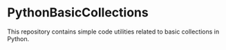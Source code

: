 # PythonBasicCollections
This repository contains simple code utilities related to basic collections in Python.
